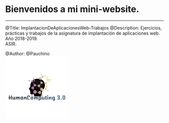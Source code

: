# Bienvenidos a mi mini-website.
<hr>
@Title: ImplantacionDeAplicacionesWeb-Trabajos
@Description: Ejercicios, prácticas y trabajos de la asignatura de implantación de aplicaciones web.
Año 2018-2019. <br>
ASIR. <br>

@Author: @Pauchino
<br>
<img src="https://raw.githubusercontent.com/chunche95/WebSite-IAW/master/IAW/images/logotipo.png"> 
